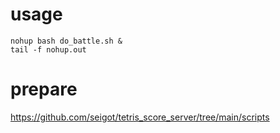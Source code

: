 # usage

```
nohup bash do_battle.sh &
tail -f nohup.out
```
# prepare

https://github.com/seigot/tetris_score_server/tree/main/scripts
